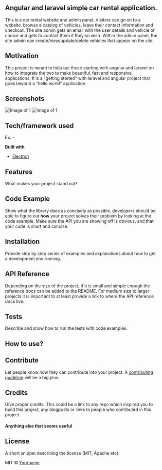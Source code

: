 ## Angular and laravel simple car rental application.
This is a car rental website and admin panel. Visitors can go on to a website, browse a catalog of vehicles, leave their contact information and checkout. The site admin gets an email with the user details and vehicle of choice and gets to contact them if they so wish.
Within the admin panel, the site admin can create/view/update/delete vehicles that appear on the site.

## Motivation
This project is meant to help out those starting with angular and laravel on how to integrate the two to make beautiful, fast and responsive applications. It is a "getting started" with laravel and angular project that goes beyond a "hello world" application.
 
## Screenshots
![Image of 1](https://i.imgur.com/lIm0lmg.png)
![Image of 1](https://i.imgur.com/1p8Xy3Z.png)

## Tech/framework used
Ex. -

<b>Built with</b>
- [Electron](https://electron.atom.io)

## Features
What makes your project stand out?

## Code Example
Show what the library does as concisely as possible, developers should be able to figure out **how** your project solves their problem by looking at the code example. Make sure the API you are showing off is obvious, and that your code is short and concise.

## Installation
Provide step by step series of examples and explanations about how to get a development env running.

## API Reference

Depending on the size of the project, if it is small and simple enough the reference docs can be added to the README. For medium size to larger projects it is important to at least provide a link to where the API reference docs live.

## Tests
Describe and show how to run the tests with code examples. 

## How to use?


## Contribute

Let people know how they can contribute into your project. A [contributing guideline](https://github.com/zulip/zulip-electron/blob/master/CONTRIBUTING.md) will be a big plus.

## Credits
Give proper credits. This could be a link to any repo which inspired you to build this project, any blogposts or links to people who contrbuted in this project. 

#### Anything else that seems useful

## License
A short snippet describing the license (MIT, Apache etc)

MIT © [Yourname]()
